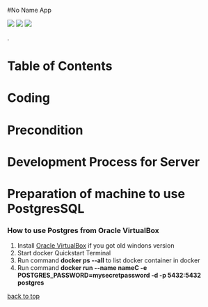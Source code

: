 #No Name App

<p align="center">

 <a href="https://github.com/idrice24/issues" title="Open Issues"><img src="https://img.shields.io/github/issues/idrice24/NoNaeApp?style=flat-square"></a>
<a href="https://app.circleci.com/pipelines/github/idrice24/NoNameApp" title="Circleci"><img src="https://img.shields.io/appveyor/build/idrice24/NoNameApp"></a>
  <a href="https://github.com/idrice24/NoNameApp/blob/master/LICENSE" title="License"><img src="https://img.shields.io/github/license/idrice24/NoNameApp?style=flat-square"></a>


</p>
.

# Table of Contents
# Coding
# Precondition
# Development Process for Server
# Preparation of machine to use PostgresSQL
### How to use Postgres from Oracle VirtualBox
1. Install [Oracle VirtualBox](https://www.virtualbox.org/) if you got old windons version
1. Start docker Quickstart Terminal
1. Run command **docker ps --all** to list  docker container in docker
1. Run command **docker run --name nameC -e POSTGRES_PASSWORD=mysecretpassword -d -p 5432:5432 postgres**

[back to top](#table-of-contents)
